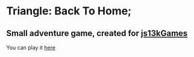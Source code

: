 # Triangle: Back To Home;

## Small adventure game, created for <a href="https://js13kgames.com">js13kGames</a>

You can play it <a href="https://js13kgames.com/entries/triangle-back-to-home">here</a>
